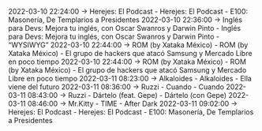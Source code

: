 2022-03-10 22:24:00 -> Herejes: El Podcast - Herejes: El Podcast - E100: Masonería, De Templarios a Presidentes
2022-03-10 22:36:00 -> Inglés para Devs: Mejora tu inglés, con Oscar Swanros y Darwin Pinto - Inglés para Devs: Mejora tu inglés, con Oscar Swanros y Darwin Pinto - “WYSIWYG”
2022-03-10 22:44:00 -> ROM (by Xataka México) - ROM (by Xataka México) - El grupo de hackers que atacó Samsung y Mercado Libre en poco tiempo
2022-03-10 22:44:00 -> ROM (by Xataka México) - ROM (by Xataka México) - El grupo de hackers que atacó Samsung y Mercado Libre en poco tiempo
2022-03-11 08:23:00 -> Alkaloides - Alkaloides - Ella viene del futuro
2022-03-11 08:36:00 -> Ruzzi - Cuando - Cuando
2022-03-11 08:43:00 -> Ruzzi - Dártelo (feat. Gepe) - Dártelo (con Gepe)
2022-03-11 08:46:00 -> Mr.Kitty - TIME - After Dark
2022-03-11 09:02:00 -> Herejes: El Podcast - Herejes: El Podcast - E100: Masonería, De Templarios a Presidentes
